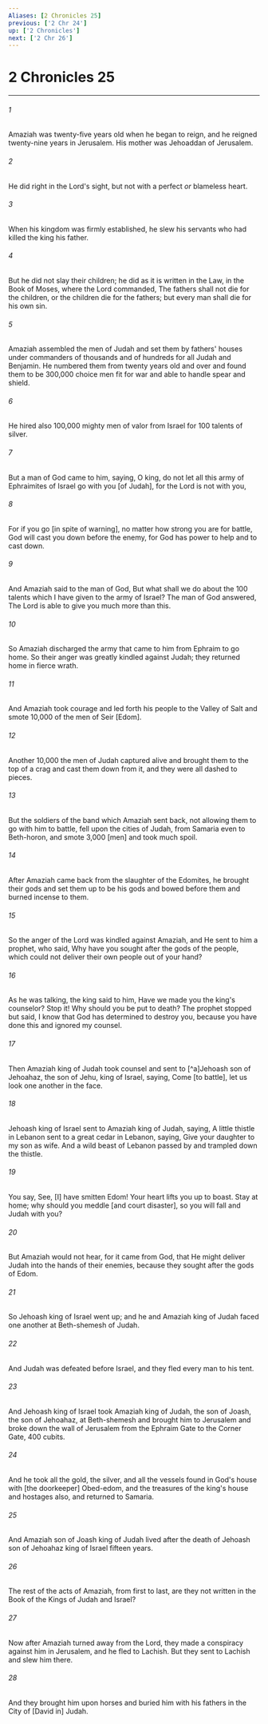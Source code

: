 ```yaml
---
Aliases: [2 Chronicles 25]
previous: ['2 Chr 24']
up: ['2 Chronicles']
next: ['2 Chr 26']
---
```

# 2 Chronicles 25

***














###### 1 






Amaziah was twenty-five years old when he began to reign, and he reigned twenty-nine years in Jerusalem. His mother was Jehoaddan of Jerusalem. 













###### 2 






He did right in the Lord's sight, but not with a perfect _or_ blameless heart. 













###### 3 






When his kingdom was firmly established, he slew his servants who had killed the king his father. 













###### 4 






But he did not slay their children; he did as it is written in the Law, in the Book of Moses, where the Lord commanded, The fathers shall not die for the children, or the children die for the fathers; but every man shall die for his own sin. 













###### 5 






Amaziah assembled the men of Judah and set them by fathers' houses under commanders of thousands and of hundreds for all Judah and Benjamin. He numbered them from twenty years old and over and found them to be 300,000 choice men fit for war and able to handle spear and shield. 













###### 6 






He hired also 100,000 mighty men of valor from Israel for 100 talents of silver. 













###### 7 






But a man of God came to him, saying, O king, do not let all this army of Ephraimites of Israel go with you [of Judah], for the Lord is not with you, 













###### 8 






For if you go [in spite of warning], no matter how strong you are for battle, God will cast you down before the enemy, for God has power to help and to cast down. 













###### 9 






And Amaziah said to the man of God, But what shall we do about the 100 talents which I have given to the army of Israel? The man of God answered, The Lord is able to give you much more than this. 













###### 10 






So Amaziah discharged the army that came to him from Ephraim to go home. So their anger was greatly kindled against Judah; they returned home in fierce wrath. 













###### 11 






And Amaziah took courage and led forth his people to the Valley of Salt and smote 10,000 of the men of Seir [Edom]. 













###### 12 






Another 10,000 the men of Judah captured alive and brought them to the top of a crag and cast them down from it, and they were all dashed to pieces. 













###### 13 






But the soldiers of the band which Amaziah sent back, not allowing them to go with him to battle, fell upon the cities of Judah, from Samaria even to Beth-horon, and smote 3,000 [men] and took much spoil. 













###### 14 






After Amaziah came back from the slaughter of the Edomites, he brought their gods and set them up to be his gods and bowed before them and burned incense to them. 













###### 15 






So the anger of the Lord was kindled against Amaziah, and He sent to him a prophet, who said, Why have you sought after the gods of the people, which could not deliver their own people out of your hand? 













###### 16 






As he was talking, the king said to him, Have we made you the king's counselor? Stop it! Why should you be put to death? The prophet stopped but said, I know that God has determined to destroy you, because you have done this and ignored my counsel. 













###### 17 






Then Amaziah king of Judah took counsel and sent to [^a]Jehoash son of Jehoahaz, the son of Jehu, king of Israel, saying, Come [to battle], let us look one another in the face. 













###### 18 






Jehoash king of Israel sent to Amaziah king of Judah, saying, A little thistle in Lebanon sent to a great cedar in Lebanon, saying, Give your daughter to my son as wife. And a wild beast of Lebanon passed by and trampled down the thistle. 













###### 19 






You say, See, [I] have smitten Edom! Your heart lifts you up to boast. Stay at home; why should you meddle [and court disaster], so you will fall and Judah with you? 













###### 20 






But Amaziah would not hear, for it came from God, that He might deliver Judah into the hands of their enemies, because they sought after the gods of Edom. 













###### 21 






So Jehoash king of Israel went up; and he and Amaziah king of Judah faced one another at Beth-shemesh of Judah. 













###### 22 






And Judah was defeated before Israel, and they fled every man to his tent. 













###### 23 






And Jehoash king of Israel took Amaziah king of Judah, the son of Joash, the son of Jehoahaz, at Beth-shemesh and brought him to Jerusalem and broke down the wall of Jerusalem from the Ephraim Gate to the Corner Gate, 400 cubits. 













###### 24 






And he took all the gold, the silver, and all the vessels found in God's house with [the doorkeeper] Obed-edom, and the treasures of the king's house and hostages also, and returned to Samaria. 













###### 25 






And Amaziah son of Joash king of Judah lived after the death of Jehoash son of Jehoahaz king of Israel fifteen years. 













###### 26 






The rest of the acts of Amaziah, from first to last, are they not written in the Book of the Kings of Judah and Israel? 













###### 27 






Now after Amaziah turned away from the Lord, they made a conspiracy against him in Jerusalem, and he fled to Lachish. But they sent to Lachish and slew him there. 













###### 28 






And they brought him upon horses and buried him with his fathers in the City of [David in] Judah.
